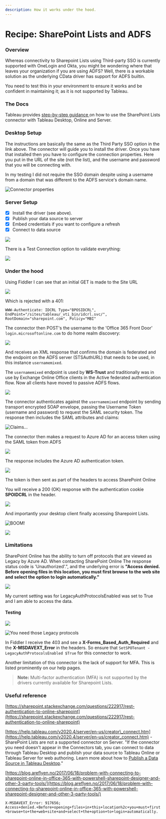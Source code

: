 ```yaml
---
description: How it works under the hood.
---
```


# Recipe: SharePoint Lists and ADFS

### Overview

Whereas connectivity to Sharepoint Lists using Third-party SSO is currently supported with OneLogin and Okta, you might be wondering where that leaves your organization if you are using ADFS? Well, there is a workable solution as the underlying CData driver has support for ADFS builtin. 

You need to test this in your environment to ensure it works and be confident in maintaining it; as it is not supported by Tableau. 

### The Docs

Tableau provides [step-by-step guidance ](https://help.tableau.com/current/pro/desktop/en-us/examples_sharepoint_lists.htm)on how to use the SharePoint Lists connector with Tableau Desktop, Online and Server.

### Desktop Setup

The instructions are basically the same as the Third Party SSO option in the link above. The connector will guide you to install the driver. Once you have that installed then you have to configure the connection properties. Here you put in the URL of the site \(not the list\), and the username and password that you will be connecting with. 

In my testing I did not require the SSO domain despite using a username from a domain that was different to the ADFS service's domain name.

![Connector properties](../.gitbook/assets/image%20%2864%29.png)

### Server Setup

* [x] Install the driver \(see above\).
* [x] Publish your data source to server
* [x] Embed credentials if you want to configure a refresh
* [x] Connect to data source

![](../.gitbook/assets/image%20%2886%29.png)

There is a Test Connection option to validate everything:

![](../.gitbook/assets/image%20%2885%29.png)

### Under the hood

Using Fiddler I can see that an initial GET is made to the Site URL 

![](../.gitbook/assets/image%20%2863%29.png)

Which is rejected with a 401:

`WWW-Authenticate: IDCRL Type="BPOSIDCRL", EndPoint="/sites/tableau/_vti_bin/idcrl.svc/", RootDomain="sharepoint.com", Policy="MBI"`

The connector then POST's the username to the 'Office 365 Front Door' `login.microsoftonline.com` to do home realm discovery:

![](../.gitbook/assets/image%20%2858%29.png)

And receives an XML response that confirms the domain is federated and the endpoint on the ADFS server \(STSAuthURL\) that needs to be used, in this instance `usernamemixed`.

The `usernamemixed` endpoint is used by **WS-Trust** and traditionally was in use by Exchange Online Office clients in the Active federated authentication flow. Now all clients have moved to passive ADFS flows.

![](../.gitbook/assets/image%20%2866%29.png)

The connector authenticates against the `usernamemixed` endpoint by sending transport encrypted SOAP envelope, passing the Username Token \(username and password\) to request the SAML security token. The response then includes the SAML attributes and claims:

![Claims...](../.gitbook/assets/image%20%2879%29.png)

The connector then makes a request to Azure AD for an access token using the SAML token from ADFS

![](../.gitbook/assets/image%20%2877%29.png)

The response includes the Azure AD authentication token.

![](../.gitbook/assets/image%20%2876%29.png)

The token is then sent as part of the headers to access SharePoint Online

You will receive a 200 \(OK\) response with the authentication cookie **SPOIDCRL** in the header.

![](../.gitbook/assets/image%20%2878%29.png)

And importantly your desktop client finally accessing Sharepoint Lists.

![BOOM!](../.gitbook/assets/image%20%2873%29.png)



![](../.gitbook/assets/image%20%2885%29.png)

### Limitations

SharePoint Online has the ability to turn off protocols that are viewed as Legacy by Azure AD. When contacting SharePoint Online The response status code is 'Unauthorized'.", and the underlying error is **"Access denied. Before opening files in this location, you must first browse to the web site and select the option to login automatically."**

![](../.gitbook/assets/image%20%2887%29.png)

My current setting was for LegacyAuthProtocolsEnabled was set to True and I am able to access the data.

#### Testing

![](../.gitbook/assets/image%20%2884%29.png)

![You need those Legacy protocols](../.gitbook/assets/image%20%2888%29.png)

In Fiddler I receive the 403 and see a **X-Forms\_Based\_Auth\_Required** and the **X-MSDAVEXT\_Error** in the headers. So ensure that `SetSPOTenant -LegacyAuthProtocolsEnabled $True` for this connector to work.

Another limitation of this connector is the lack of support for MFA. This is listed prominently on our help pages.

> **Note:** Multi-factor authentication \(MFA\) is not supported by the drivers currently available for Sharepoint Lists.

### Useful reference

[https://sharepoint.stackexchange.com/questions/222917/rest-authentication-to-online-sharepoint](https://sharepoint.stackexchange.com/questions/222917/rest-authentication-to-online-sharepoint)

[https://help.tableau.com/v2020.4/server/en-us/creator\_connect.htm](https://help.tableau.com/v2020.4/server/en-us/creator_connect.htm) - SharePoint Lists are not a supported connector on Server. "If the connector you need doesn't appear in the Connectors tab, you can connect to data through Tableau Desktop and publish your data source to Tableau Online or Tableau Server for web authoring. Learn more about how to [Publish a Data Source in Tableau Desktop](https://help.tableau.com/current/pro/desktop/en-us/publish_datasources.htm)."

[https://blog.areflyen.no/2017/06/18/problem-with-connecting-to-sharepoint-online-in-office-365-with-powershell-sharepoint-designer-and-other-3-party-tools/](https://blog.areflyen.no/2017/06/18/problem-with-connecting-to-sharepoint-online-in-office-365-with-powershell-sharepoint-designer-and-other-3-party-tools/)

`X-MSDAVEXT_Error: 917656; Access+denied.+Before+opening+files+in+this+location%2c+you+must+first+browse+to+the+web+site+and+select+the+option+to+login+automatically.`




